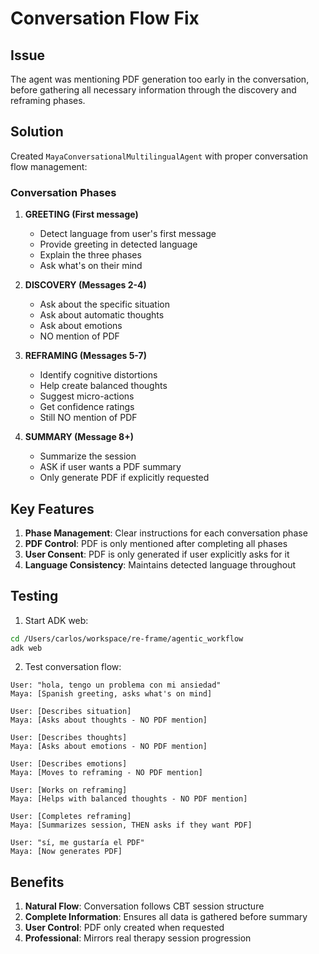 # Conversation Flow Fix

## Issue
The agent was mentioning PDF generation too early in the conversation, before gathering all necessary information through the discovery and reframing phases.

## Solution
Created `MayaConversationalMultilingualAgent` with proper conversation flow management:

### Conversation Phases

1. **GREETING (First message)**
   - Detect language from user's first message
   - Provide greeting in detected language
   - Explain the three phases
   - Ask what's on their mind

2. **DISCOVERY (Messages 2-4)**
   - Ask about the specific situation
   - Ask about automatic thoughts
   - Ask about emotions
   - NO mention of PDF

3. **REFRAMING (Messages 5-7)**
   - Identify cognitive distortions
   - Help create balanced thoughts
   - Suggest micro-actions
   - Get confidence ratings
   - Still NO mention of PDF

4. **SUMMARY (Message 8+)**
   - Summarize the session
   - ASK if user wants a PDF summary
   - Only generate PDF if explicitly requested

## Key Features

1. **Phase Management**: Clear instructions for each conversation phase
2. **PDF Control**: PDF is only mentioned after completing all phases
3. **User Consent**: PDF is only generated if user explicitly asks for it
4. **Language Consistency**: Maintains detected language throughout

## Testing

1. Start ADK web:
```bash
cd /Users/carlos/workspace/re-frame/agentic_workflow
adk web
```

2. Test conversation flow:
```
User: "hola, tengo un problema con mi ansiedad"
Maya: [Spanish greeting, asks what's on mind]

User: [Describes situation]
Maya: [Asks about thoughts - NO PDF mention]

User: [Describes thoughts]
Maya: [Asks about emotions - NO PDF mention]

User: [Describes emotions]
Maya: [Moves to reframing - NO PDF mention]

User: [Works on reframing]
Maya: [Helps with balanced thoughts - NO PDF mention]

User: [Completes reframing]
Maya: [Summarizes session, THEN asks if they want PDF]

User: "sí, me gustaría el PDF"
Maya: [Now generates PDF]
```

## Benefits

1. **Natural Flow**: Conversation follows CBT session structure
2. **Complete Information**: Ensures all data is gathered before summary
3. **User Control**: PDF only created when requested
4. **Professional**: Mirrors real therapy session progression